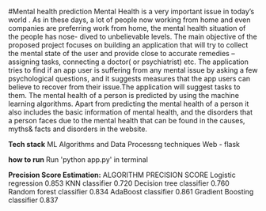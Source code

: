 #Mental health prediction
Mental Health is a very important issue in today’s world . As in these days, a lot of people now working from home and even companies are preferring work from home, the mental health situation of the people has nose- dived to unbelievable levels. The main objective of the proposed project focuses on building an application that will try to collect the mental state of the user and provide close to accurate remedies – assigning tasks, connecting a doctor( or psychiatrist) etc. The application tries to find if an app user is suffering from any mental issue by asking a few psychological questions, and it suggests measures that the app users can believe to recover from their issue.The application will suggest tasks to them. The mental health of a person is predicted by using the machine learning algorithms. Apart from predicting the mental health of a person it also includes the basic information of mental health, and the disorders that a person faces due to the mental health that can be found in the causes, myths& facts and disorders in the website.

**Tech stack**
ML Algorithms and Data Processng techniques
Web - flask

**how to run**
Run 'python app.py' in terminal

**Precision Score Estimation:**
        ALGORITHM	                    PRECISION SCORE
Logistic regression	0.853
KNN classifier	0.720
Decision tree classifier	0.760
Random forest classifier	0.834
AdaBoost classifier	0.861
Gradient Boosting classifier	0.837
